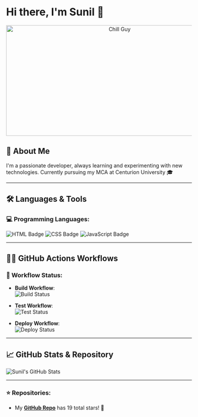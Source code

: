 # Hi there, I'm Sunil 👋  

<p align="center">
  <img src="https://media.giphy.com/media/Ll22OhMLAlVDb8UQWe/giphy.gif" alt="Chill Guy" width="600" height="300"/>
</p>

## 🚀 About Me

I'm a passionate developer, always learning and experimenting with new technologies. Currently pursuing my MCA at Centurion University 🎓  

---

## 🛠️ Languages & Tools

### 💻 Programming Languages:
![HTML Badge](https://badgen.net/badge/HTML/Code/E34F26?icon=html5&style=flat)
![CSS Badge](https://badgen.net/badge/CSS/Style/1572B6?icon=css3&style=flat)
![JavaScript Badge](https://badgen.net/badge/JavaScript/Code/F7DF1E?icon=javascript&style=flat)

---

## 🧑‍💻 GitHub Actions Workflows

### 🚀 Workflow Status:

- **Build Workflow**:  
  ![Build Status](https://github.com/EDITH96929/your-repo-name/actions/workflows/build.yml/badge.svg)

- **Test Workflow**:  
  ![Test Status](https://github.com/EDITH96929/your-repo-name/actions/workflows/test.yml/badge.svg)

- **Deploy Workflow**:  
  ![Deploy Status](https://github.com/EDITH96929/your-repo-name/actions/workflows/deploy.yml/badge.svg)

---

## 📈 GitHub Stats & Repository

![Sunil's GitHub Stats](https://github-readme-stats.vercel.app/api?username=EDITH96929&show_icons=true&theme=radical)

---

### ⭐️ Repositories:
- My **[GitHub Repo](https://github.com/EDITH96929)** has 19 total stars! 🌟
